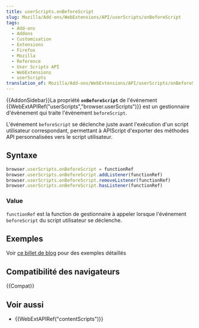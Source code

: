 ```yaml
---
title: userScripts.onBeforeScript
slug: Mozilla/Add-ons/WebExtensions/API/userScripts/onBeforeScript
tags:
  - Add-ons
  - Addons
  - Customisation
  - Extensions
  - Firefox
  - Mozilla
  - Reference
  - User Scripts API
  - WebExtensions
  - userScripts
translation_of: Mozilla/Add-ons/WebExtensions/API/userScripts/onBeforeScript
---
```


{{AddonSidebar}}La propriété **`onBeforeScript`** de l'événement {{WebExtAPIRef("userScripts","browser.userScripts")}} est un gestionnaire d'évènement qui traite l'évènement `beforeScript`.

L'événement `beforeScript` se déclenche juste avant l'exécution d'un script utilisateur correspondant, permettant à APIScript d'exporter des méthodes API personnalisées vers le script utilisateur.

## Syntaxe

```js
browser.userScripts.onBeforeScript = functionRef
browser.userScripts.onBeforeScript.addListener(functionRef)
browser.userScripts.onBeforeScript.removeListener(functionRef)
browser.userScripts.onBeforeScript.hasListener(functionRef)
```

### Value

`functionRef` est la function de gestionnaire à appeler lorsque l'événement `beforeScript`  du script utilisateur se déclenche.

## Exemples

Voir [ce billet de blog](https://blog.mozilla.org/addons/2019/03/26/extensions-in-firefox-67/#userscripts) pour des exemples détaillés

## Compatibilité des navigateurs

{{Compat}}

## Voir aussi

- {{WebExtAPIRef("contentScripts")}}
